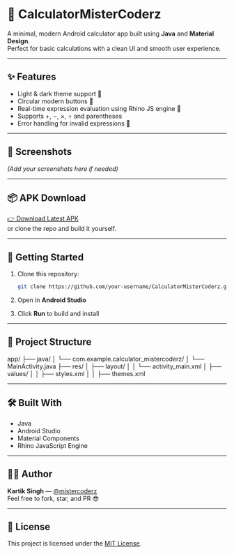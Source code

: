 # 🧮 CalculatorMisterCoderz

A minimal, modern Android calculator app built using **Java** and **Material Design**.  
Perfect for basic calculations with a clean UI and smooth user experience.

---

## ✨ Features

- Light & dark theme support 🌙
- Circular modern buttons 🔘
- Real-time expression evaluation using Rhino JS engine 🧠
- Supports +, −, ×, ÷ and parentheses
- Error handling for invalid expressions 🚫

---

## 📸 Screenshots

_(Add your screenshots here if needed)_

---

## 📦 APK Download

[👉 Download Latest APK](https://github.com/your-username/CalculatorMisterCoderz/releases)  
or clone the repo and build it yourself.

---

## 🚀 Getting Started

1. Clone this repository:
    ```bash
    git clone https://github.com/your-username/CalculatorMisterCoderz.git
    ```

2. Open in **Android Studio**

3. Click **Run** to build and install

---

## 📁 Project Structure

app/
├── java/
│ └── com.example.calculator_mistercoderz/
│ └── MainActivity.java
├── res/
│ ├── layout/
│ │ └── activity_main.xml
│ ├── values/
│ │ ├── styles.xml
│ │ ├── themes.xml


---

## 🛠 Built With

- Java
- Android Studio
- Material Components
- Rhino JavaScript Engine

---

## 👨‍💻 Author

**Kartik Singh** — [@mistercoderz](https://github.com/your-username)  
Feel free to fork, star, and PR 😎

---

## 📄 License

This project is licensed under the [MIT License](LICENSE).
